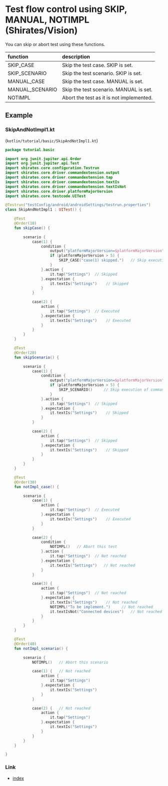 # Test flow control using SKIP, MANUAL, NOTIMPL (Shirates/Vision)

You can skip or abort test using these functions.

| function        | description                              |
|:----------------|:-----------------------------------------|
| SKIP_CASE       | Skip the test case. SKIP is set.         |
| SKIP_SCENARIO   | Skip the test scenario. SKIP is set.     |
| MANUAL_CASE     | Skip the test case. MANUAL is set.       |
| MANUAL_SCENARIO | Skip the test scenario. MANUAL is set.   |
| NOTIMPL         | Abort the test as it is not implemented. |

## Example

### SkipAndNotImpl1.kt

(`kotlin/tutorial/basic/SkipAndNotImpl1.kt`)

```kotlin
package tutorial.basic

import org.junit.jupiter.api.Order
import org.junit.jupiter.api.Test
import shirates.core.configuration.Testrun
import shirates.core.driver.commandextension.output
import shirates.core.driver.commandextension.tap
import shirates.core.driver.commandextension.textIs
import shirates.core.driver.commandextension.textIsNot
import shirates.core.driver.platformMajorVersion
import shirates.core.testcode.UITest

@Testrun("testConfig/android/androidSettings/testrun.properties")
class SkipAndNotImpl1 : UITest() {

    @Test
    @Order(10)
    fun skipCase() {

        scenario {
            case(1) {
                condition {
                    output("platformMajorVersion=$platformMajorVersion")
                    if (platformMajorVersion > 5) {
                        SKIP_CASE("case(1) skipped.")   // Skip execution of commands (log only)
                    }
                }.action {
                    it.tap("Settings")  // Skipped
                }.expectation {
                    it.textIs("Settings")    // Skipped
                }
            }

            case(2) {
                action {
                    it.tap("Settings")  // Executed
                }.expectation {
                    it.textIs("Settings")    // Executed
                }
            }
        }
    }

    @Test
    @Order(20)
    fun skipScenario() {

        scenario {
            case(1) {
                condition {
                    output("platformMajorVersion=$platformMajorVersion")
                    if (platformMajorVersion > 5) {
                        SKIP_SCENARIO()     // Skip execution of commands (log only)
                    }
                }.action {
                    it.tap("Settings")  // Skipped
                }.expectation {
                    it.textIs("Settings")    // Skipped
                }
            }

            case(2) {
                action {
                    it.tap("Settings")  // Skipped
                }.expectation {
                    it.textIs("Settings")    // Skipped
                }
            }
        }
    }

    @Test
    @Order(30)
    fun notImpl_case() {

        scenario {
            case(1) {
                action {
                    it.tap("Settings")  // Executed
                }.expectation {
                    it.textIs("Settings")    // Executed
                }
            }

            case(2) {
                condition {
                    NOTIMPL()   // Abort this test
                }.action {
                    it.tap("Settings")  // Not reached
                }.expectation {
                    it.textIs("Settings")   // Not reached
                }
            }

            case(3) {
                action {
                    it.tap("Settings")  // Not reached
                }.expectation {
                    it.textIs("Settings")    // Not reached
                    NOTIMPL("To be implement.")     // Not reached
                    it.textIsNot("Connected devices")   // Not reached
                }
            }
        }
    }

    @Test
    @Order(40)
    fun notImpl_scenario() {

        scenario {
            NOTIMPL()   // Abort this scenario

            case(1) {   // Not reached
                action {
                    it.tap("Settings")
                }.expectation {
                    it.textIs("Settings")
                }
            }

            case(2) {   // Not reached
                action {
                    it.tap("Settings")
                }.expectation {
                    it.textIs("Settings")
                }
            }
        }
    }

}
```

### Link

- [index](../../../../index.md)
